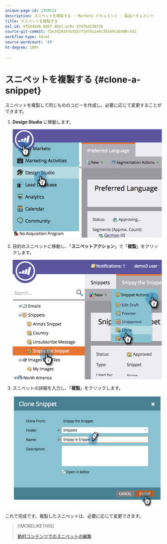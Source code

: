 ```yaml
---
unique-page-id: 2359514
description: スニペットを複製する - Marketo ドキュメント - 製品ドキュメント
title: スニペットを複製する
exl-id: 9f5045d8-0dbf-4bb1-ac8c-3747bd130f36
source-git-commit: 72e1d29347bd5b77107da1e9c30169cb6490c432
workflow-type: tm+mt
source-wordcount: '69'
ht-degree: 100%

---
```


# スニペットを複製する {#clone-a-snippet}

スニペットを複製して同じもののコピーを作成し、必要に応じて変更することができます。

1. **Design Studio** に移動します。

   ![](assets/image2014-9-16-10-3a32-3a36.png)

1. 目的のスニペットに移動し、「**スニペットアクション**」で「**複製**」をクリックします。

   ![](assets/image2014-9-16-10-3a32-3a44.png)

1. スニペットの詳細を入力し、「**複製**」をクリックします。

   ![](assets/image2014-9-16-10-3a32-3a53.png)

これで完成です。複製したスニペットは、必要に応じて変更できます。

>[!MORELIKETHIS]
>
>[動的コンテンツでのスニペットの編集](/help/marketo/product-docs/personalization/segmentation-and-snippets/snippets/edit-snippets-with-dynamic-content.md)
